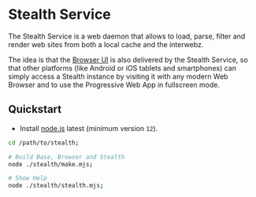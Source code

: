 
# Stealth Service

The Stealth Service is a web daemon that allows to load, parse, filter
and render web sites from both a local cache and the interwebz.

The idea is that the [Browser UI](../browser) is also delivered by
the Stealth Service, so that other platforms (like Android or iOS
tablets and smartphones) can simply access a Stealth instance by
visiting it with any modern Web Browser and to use the Progressive
Web App in fullscreen mode.


## Quickstart

- Install [node.js](https://nodejs.org/en/download) latest (minimum version `12`).

```bash
cd /path/to/stealth;

# Build Base, Browser and Stealth
node ./stealth/make.mjs;

# Show Help
node ./stealth/stealth.mjs;
```

